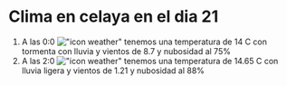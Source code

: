 # Clima en celaya en el dia 21

1. A las 0:0 !["icon weather"](http://openweathermap.org/img/w/11n.png) tenemos una temperatura de 14 C con tormenta con lluvia y  vientos de 8.7 y nubosidad al 75%
1. A las 2:0 !["icon weather"](http://openweathermap.org/img/w/10n.png) tenemos una temperatura de 14.65 C con lluvia ligera y  vientos de 1.21 y nubosidad al 88%
